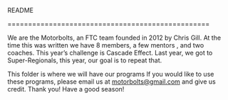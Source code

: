 README

=================================================

We are the Motorbolts, an FTC team founded in 2012 by Chris Gill. At the time this was written we have 8 members, a few mentors , and two coaches. This year’s challenge is Cascade Effect. Last year, we got to Super-Regionals, this year, our goal is to repeat that.

This folder is where we will have our programs
If you would like to use these programs, please email us at motorbolts@gmail.com and give us credit.
Thank you! Have a good season!
